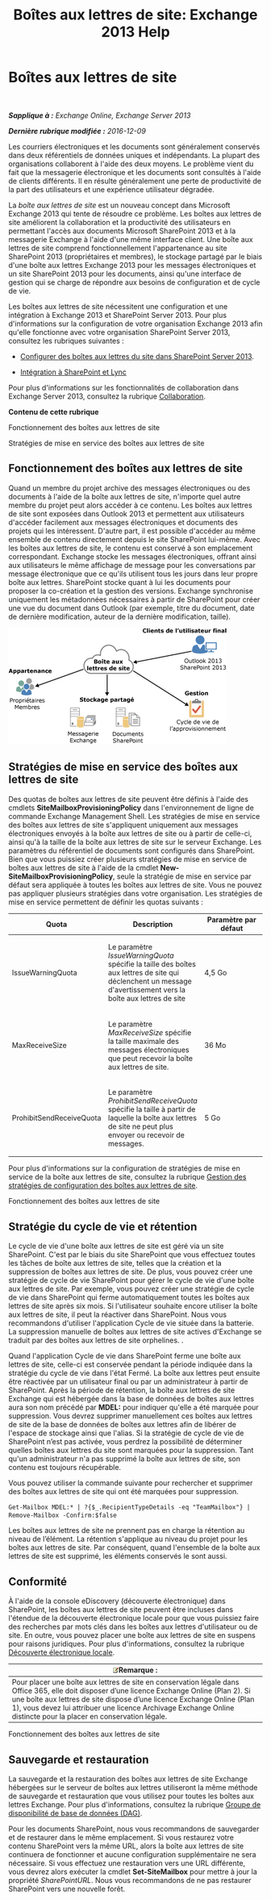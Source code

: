﻿---
title: 'Boîtes aux lettres de site: Exchange 2013 Help'
TOCTitle: Boîtes aux lettres de site
ms:assetid: 2c4393f4-d274-4e6c-bd09-9577e68c5a33
ms:mtpsurl: https://technet.microsoft.com/fr-fr/library/JJ150499(v=EXCHG.150)
ms:contentKeyID: 50477728
ms.date: 04/24/2018
mtps_version: v=EXCHG.150
ms.translationtype: HT
---

# Boîtes aux lettres de site

 

_**Sapplique à :** Exchange Online, Exchange Server 2013_

_**Dernière rubrique modifiée :** 2016-12-09_

Les courriers électroniques et les documents sont généralement conservés dans deux référentiels de données uniques et indépendants. La plupart des organisations collaborent à l'aide des deux moyens. Le problème vient du fait que la messagerie électronique et les documents sont consultés à l'aide de clients différents. Il en résulte généralement une perte de productivité de la part des utilisateurs et une expérience utilisateur dégradée.

La *boîte aux lettres de site* est un nouveau concept dans Microsoft Exchange 2013 qui tente de résoudre ce problème. Les boîtes aux lettres de site améliorent la collaboration et la productivité des utilisateurs en permettant l'accès aux documents Microsoft SharePoint 2013 et à la messagerie Exchange à l'aide d'une même interface client. Une boîte aux lettres de site comprend fonctionnellement l'appartenance au site SharePoint 2013 (propriétaires et membres), le stockage partagé par le biais d'une boîte aux lettres Exchange 2013 pour les messages électroniques et un site SharePoint 2013 pour les documents, ainsi qu'une interface de gestion qui se charge de répondre aux besoins de configuration et de cycle de vie.

Les boîtes aux lettres de site nécessitent une configuration et une intégration à Exchange 2013 et SharePoint Server 2013. Pour plus d'informations sur la configuration de votre organisation Exchange 2013 afin qu'elle fonctionne avec votre organisation SharePoint Server 2013, consultez les rubriques suivantes :

  - [Configurer des boîtes aux lettres du site dans SharePoint Server 2013](https://go.microsoft.com/fwlink/p/?linkid=258264).

  - [Intégration à SharePoint et Lync](integration-with-sharepoint-and-lync-exchange-2013-help.md)

Pour plus d'informations sur les fonctionnalités de collaboration dans Exchange Server 2013, consultez la rubrique [Collaboration](collaboration-exchange-2013-help.md).

**Contenu de cette rubrique**

Fonctionnement des boîtes aux lettres de site

Stratégies de mise en service des boîtes aux lettres de site

## Fonctionnement des boîtes aux lettres de site

Quand un membre du projet archive des messages électroniques ou des documents à l'aide de la boîte aux lettres de site, n'importe quel autre membre du projet peut alors accéder à ce contenu. Les boîtes aux lettres de site sont exposées dans Outlook 2013 et permettent aux utilisateurs d'accéder facilement aux messages électroniques et documents des projets qui les intéressent. D'autre part, il est possible d'accéder au même ensemble de contenu directement depuis le site SharePoint lui-même. Avec les boîtes aux lettres de site, le contenu est conservé à son emplacement correspondant. Exchange stocke les messages électroniques, offrant ainsi aux utilisateurs le même affichage de message pour les conversations par message électronique que ce qu'ils utilisent tous les jours dans leur propre boîte aux lettres. SharePoint stocke quant à lui les documents pour proposer la co-création et la gestion des versions. Exchange synchronise uniquement les métadonnées nécessaires à partir de SharePoint pour créer une vue du document dans Outlook (par exemple, titre du document, date de dernière modification, auteur de la dernière modification, taille).

![Diagramme de stockage et d’utilisation des boîtes aux lettres de site](images/JJ150499.b98be571-d2e0-4ebd-9fe2-440a14e91e35(EXCHG.150).gif "Diagramme de stockage et d’utilisation des boîtes aux lettres de site")

## Stratégies de mise en service des boîtes aux lettres de site

Des quotas de boîtes aux lettres de site peuvent être définis à l'aide des cmdlets **SiteMailboxProvisioningPolicy** dans l'environnement de ligne de commande Exchange Management Shell. Les stratégies de mise en service des boîtes aux lettres de site s'appliquent uniquement aux messages électroniques envoyés à la boîte aux lettres de site ou à partir de celle-ci, ainsi qu'à la taille de la boîte aux lettres de site sur le serveur Exchange. Les paramètres du référentiel de documents sont configurés dans SharePoint. Bien que vous puissiez créer plusieurs stratégies de mise en service de boîtes aux lettres de site à l'aide de la cmdlet **New-SiteMailboxProvisioningPolicy**, seule la stratégie de mise en service par défaut sera appliquée à toutes les boîtes aux lettres de site. Vous ne pouvez pas appliquer plusieurs stratégies dans votre organisation. Les stratégies de mise en service permettent de définir les quotas suivants :


<table>
<colgroup>
<col style="width: 33%" />
<col style="width: 33%" />
<col style="width: 33%" />
</colgroup>
<thead>
<tr class="header">
<th>Quota</th>
<th>Description</th>
<th>Paramètre par défaut</th>
</tr>
</thead>
<tbody>
<tr class="odd">
<td><p>IssueWarningQuota</p></td>
<td><p>Le paramètre <em>IssueWarningQuota</em> spécifie la taille des boîtes aux lettres de site qui déclenchent un message d'avertissement vers la boîte aux lettres de site</p></td>
<td><p>4,5 Go</p></td>
</tr>
<tr class="even">
<td><p>MaxReceiveSize</p></td>
<td><p>Le paramètre <em>MaxReceiveSize</em> spécifie la taille maximale des messages électroniques que peut recevoir la boîte aux lettres de site.</p></td>
<td><p>36 Mo</p></td>
</tr>
<tr class="odd">
<td><p>ProhibitSendReceiveQuota</p></td>
<td><p>Le paramètre <em>ProhibitSendReceiveQuota</em> spécifie la taille à partir de laquelle la boîte aux lettres de site ne peut plus envoyer ou recevoir de messages.</p></td>
<td><p>5 Go</p></td>
</tr>
</tbody>
</table>


Pour plus d'informations sur la configuration de stratégies de mise en service de la boîte aux lettres de site, consultez la rubrique [Gestion des stratégies de configuration des boîtes aux lettres de site](manage-site-mailbox-provisioning-policies-exchange-2013-help.md).

Fonctionnement des boîtes aux lettres de site

## Stratégie du cycle de vie et rétention

Le cycle de vie d'une boîte aux lettres de site est géré via un site SharePoint. C'est par le biais du site SharePoint que vous effectuez toutes les tâches de boîte aux lettres de site, telles que la création et la suppression de boîtes aux lettres de site. De plus, vous pouvez créer une stratégie de cycle de vie SharePoint pour gérer le cycle de vie d'une boîte aux lettres de site. Par exemple, vous pouvez créer une stratégie de cycle de vie dans SharePoint qui ferme automatiquement toutes les boîtes aux lettres de site après six mois. Si l'utilisateur souhaite encore utiliser la boîte aux lettres de site, il peut la réactiver dans SharePoint. Nous vous recommandons d'utiliser l'application Cycle de vie située dans la batterie. La suppression manuelle de boîtes aux lettres de site actives d'Exchange se traduit par des boîtes aux lettres de site orphelines. .

Quand l'application Cycle de vie dans SharePoint ferme une boîte aux lettres de site, celle-ci est conservée pendant la période indiquée dans la stratégie du cycle de vie dans l'état Fermé. La boîte aux lettres peut ensuite être réactivée par un utilisateur final ou par un administrateur à partir de SharePoint. Après la période de rétention, la boîte aux lettres de site Exchange qui est hébergée dans la base de données de boîtes aux lettres aura son nom précédé par **MDEL:**  pour indiquer qu'elle a été marquée pour suppression. Vous devrez supprimer manuellement ces boîtes aux lettres de site de la base de données de boîtes aux lettres afin de libérer de l'espace de stockage ainsi que l'alias. Si la stratégie de cycle de vie de SharePoint n’est pas activée, vous perdrez la possibilité de déterminer quelles boîtes aux lettres du site sont marquées pour la suppression. Tant qu'un administrateur n'a pas supprimé la boîte aux lettres de site, son contenu est toujours récupérable.

Vous pouvez utiliser la commande suivante pour rechercher et supprimer des boîtes aux lettres de site qui ont été marquées pour suppression.

    Get-Mailbox MDEL:* | ?{$_.RecipientTypeDetails -eq "TeamMailbox"} | Remove-Mailbox -Confirm:$false

Les boîtes aux lettres de site ne prennent pas en charge la rétention au niveau de l’élément. La rétention s'applique au niveau du projet pour les boîtes aux lettres de site. Par conséquent, quand l'ensemble de la boîte aux lettres de site est supprimé, les éléments conservés le sont aussi.

## Conformité

À l'aide de la console eDiscovery (découverte électronique) dans SharePoint, les boîtes aux lettres de site peuvent être incluses dans l'étendue de la découverte électronique locale pour que vous puissiez faire des recherches par mots clés dans les boîtes aux lettres d'utilisateur ou de site. En outre, vous pouvez placer une boîte aux lettres de site en suspens pour raisons juridiques. Pour plus d'informations, consultez la rubrique [Découverte électronique locale](in-place-ediscovery-exchange-2013-help.md).

<table>
<thead>
<tr class="header">
<th><img src="images/JJ159664.note(EXCHG.150).gif" title="Remarque" alt="Remarque" />Remarque :</th>
</tr>
</thead>
<tbody>
<tr class="odd">
<td>Pour placer une boîte aux lettres de site en conservation légale dans Office 365, elle doit disposer d’une licence Exchange Online (Plan 2). Si une boîte aux lettres de site dispose d’une licence Exchange Online (Plan 1), vous devez lui attribuer une licence Archivage Exchange Online distincte pour la placer en conservation légale.</td>
</tr>
</tbody>
</table>


Fonctionnement des boîtes aux lettres de site

## Sauvegarde et restauration

La sauvegarde et la restauration des boîtes aux lettres de site Exchange hébergées sur le serveur de boîtes aux lettres utiliseront la même méthode de sauvegarde et restauration que vous utilisez pour toutes les boîtes aux lettres Exchange. Pour plus d'informations, consultez la rubrique [Groupe de disponibilité de base de données (DAG)](database-availability-groups-dags-exchange-2013-help.md).

Pour les documents SharePoint, nous vous recommandons de sauvegarder et de restaurer dans le même emplacement. Si vous restaurez votre contenu SharePoint vers la même URL, alors la boîte aux lettres de site continuera de fonctionner et aucune configuration supplémentaire ne sera nécessaire. Si vous effectuez une restauration vers une URL différente, vous devrez alors exécuter la cmdlet **Set-SiteMailbox** pour mettre à jour la propriété *SharePointURL*. Nous vous recommandons de ne pas restaurer SharePoint vers une nouvelle forêt.

